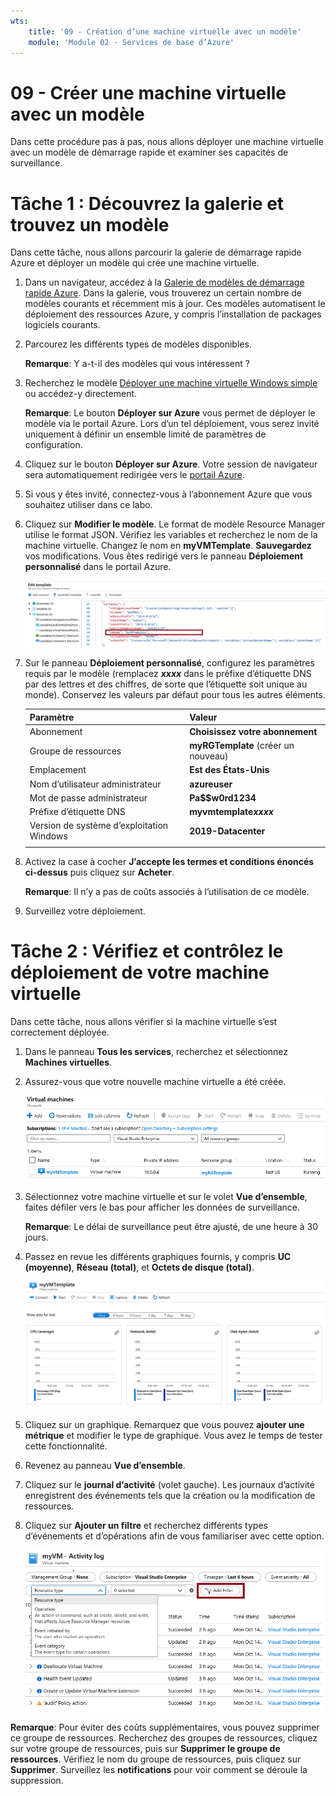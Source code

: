 ```yaml
---
wts:
    title: '09 - Création d’une machine virtuelle avec un modèle'
    module: 'Module 02 - Services de base d’Azure'
---
```

# 09 - Créer une machine virtuelle avec un modèle

Dans cette procédure pas à pas, nous allons déployer une machine virtuelle avec un modèle de démarrage rapide et examiner ses capacités de surveillance.

# Tâche 1 : Découvrez la galerie et trouvez un modèle

Dans cette tâche, nous allons parcourir la galerie de démarrage rapide Azure et déployer un modèle qui crée une machine virtuelle. 

1. Dans un navigateur, accédez à la [Galerie de modèles de démarrage rapide Azure](https://azure.microsoft.com/resources/templates?azure-portal=true). Dans la galerie, vous trouverez un certain nombre de modèles courants et récemment mis à jour. Ces modèles automatisent le déploiement des ressources Azure, y compris l’installation de packages logiciels courants.

2. Parcourez les différents types de modèles disponibles. 

    **Remarque**: Y a-t-il des modèles qui vous intéressent ?

3. Recherchez le modèle [Déployer une machine virtuelle Windows simple](https://azure.microsoft.com/resources/templates/101-vm-simple-windows?azure-portal=true) ou accédez-y directement.

    **Remarque**: Le bouton **Déployer sur Azure** vous permet de déployer le modèle via le portail Azure. Lors d’un tel déploiement, vous serez invité uniquement à définir un ensemble limité de paramètres de configuration. 

4. Cliquez sur le bouton **Déployer sur Azure**. Votre session de navigateur sera automatiquement redirigée vers le [portail Azure](http://portal.azure.com/).

5. Si vous y êtes invité, connectez-vous à l’abonnement Azure que vous souhaitez utiliser dans ce labo.

6. Cliquez sur **Modifier le modèle**. Le format de modèle Resource Manager utilise le format JSON. Vérifiez les variables et recherchez le nom de la machine virtuelle. Changez le nom en **myVMTemplate**. **Sauvegardez** vos modifications. Vous êtes redirigé vers le panneau **Déploiement personnalisé** dans le portail Azure.

    ![Capture d’écran du modèle avec le changement de nom de la machine virtuelle en surbrillance.](../images/0901.png)

7. Sur le panneau **Déploiement personnalisé**, configurez les paramètres requis par le modèle (remplacez ***xxxx*** dans le préfixe d’étiquette DNS par des lettres et des chiffres, de sorte que l’étiquette soit unique au monde). Conservez les valeurs par défaut pour tous les autres éléments. 

    | Paramètre| Valeur|
    |----|----|
    | Abonnement | **Choisissez votre abonnement**|
    | Groupe de ressources | **myRGTemplate** (créer un nouveau) |
    | Emplacement | **Est des États-Unis** |
    | Nom d’utilisateur administrateur | **azureuser** |
    | Mot de passe administrateur | **Pa$$w0rd1234** |
    | Préfixe d’étiquette DNS | **myvmtemplate*xxxx*** |
    | Version de système d’exploitation Windows | **2019-Datacenter** |
    | | |

8. Activez la case à cocher **J’accepte les termes et conditions énoncés ci-dessus** puis cliquez sur **Acheter**.

    **Remarque**: Il n’y a pas de coûts associés à l’utilisation de ce modèle.

9. Surveillez votre déploiement. 

# Tâche 2 : Vérifiez et contrôlez le déploiement de votre machine virtuelle

Dans cette tâche, nous allons vérifier si la machine virtuelle s’est correctement déployée. 

1. Dans le panneau **Tous les services**, recherchez et sélectionnez **Machines virtuelles**.

2. Assurez-vous que votre nouvelle machine virtuelle a été créée. 

    ![Capture d’écran de la page des machines virtuelles. La nouvelle machine virtuelle est affichée et fonctionne.](../images/0902.png)

3. Sélectionnez votre machine virtuelle et sur le volet **Vue d’ensemble**, faites défiler vers le bas pour afficher les données de surveillance.

    **Remarque**: Le délai de surveillance peut être ajusté, de une heure à 30 jours.

4. Passez en revue les différents graphiques fournis, y compris **UC (moyenne)**, **Réseau (total)**, et **Octets de disque (total)**. 

    ![Capture d’écran des graphiques de surveillance des machines virtuelles.](../images/0903.png)

5. Cliquez sur un graphique. Remarquez que vous pouvez **ajouter une métrique** et modifier le type de graphique. Vous avez le temps de tester cette fonctionnalité. 

6. Revenez au panneau **Vue d’ensemble**.

7. Cliquez sur le **journal d’activité** (volet gauche). Les journaux d’activité enregistrent des événements tels que la création ou la modification de ressources. 

8. Cliquez sur **Ajouter un filtre** et recherchez différents types d’événements et d’opérations afin de vous familiariser avec cette option. 

    ![Capture d’écran de la page Ajouter des filtres avec le type d’événement sélectionné.](../images/0904.png)

**Remarque**: Pour éviter des coûts supplémentaires, vous pouvez supprimer ce groupe de ressources. Recherchez des groupes de ressources, cliquez sur votre groupe de ressources, puis sur **Supprimer le groupe de ressources**. Vérifiez le nom du groupe de ressources, puis cliquez sur **Supprimer**. Surveillez les **notifications** pour voir comment se déroule la suppression.
